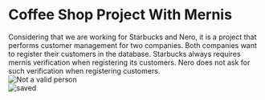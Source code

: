 # Coffee Shop Project With Mernis
Considering that we are working for Starbucks and Nero, it is a project that performs customer management for two companies. Both companies want to register their customers in the database. Starbucks always requires mernis verification when registering its customers. Nero does not ask for such verification when registering customers.
<br>
![Not a valid person](https://user-images.githubusercontent.com/61521235/121729206-dc329480-caf6-11eb-98da-c7ab96011cd4.png)
<br>
![saved](https://user-images.githubusercontent.com/61521235/121729259-ece30a80-caf6-11eb-9ae9-7ec0165a8abd.png)
